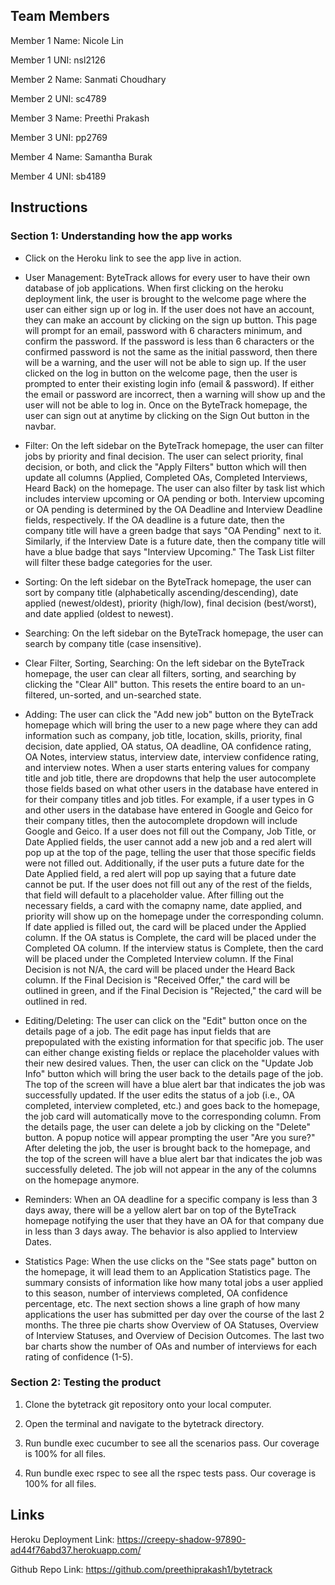 ## Team Members

Member 1 Name: Nicole Lin

Member 1 UNI: nsl2126

Member 2 Name: Sanmati Choudhary

Member 2 UNI: sc4789

Member 3 Name: Preethi Prakash

Member 3 UNI: pp2769

Member 4 Name: Samantha Burak

Member 4 UNI: sb4189

## Instructions

### Section 1: Understanding how the app works

- Click on the Heroku link to see the app live in action.

- User Management: ByteTrack allows for every user to have their own database of job applications. When first clicking on the heroku deployment link, the user is brought to the welcome page where the user can either sign up or log in. If the user does not have an account, they can make an account by clicking on the sign up button. This page will prompt for an email, password with 6 characters minimum, and confirm the password. If the password is less than 6 characters or the confirmed password is not the same as the initial password, then there will be a warning, and the user will not be able to sign up. If the user clicked on the log in button on the welcome page, then the user is prompted to enter their existing login info (email & password). If either the email or password are incorrect, then a warning will show up and the user will not be able to log in. Once on the ByteTrack homepage, the user can sign out at anytime by clicking on the Sign Out button in the navbar.
   
- Filter: On the left sidebar on the ByteTrack homepage, the user can filter jobs by priority and final decision. The user can select priority, final decision, or both, and click the "Apply Filters" button which will then update all columns (Applied, Completed OAs, Completed Interviews, Heard Back) on the homepage. The user can also filter by task list which includes interview upcoming or OA pending or both. Interview upcoming or OA pending is determined by the OA Deadline and Interview Deadline fields, respectively. If the OA deadline is a future date, then the company title will have a green badge that says "OA Pending" next to it. Similarly, if the Interview Date is a future date, then the company title will have a blue badge that says "Interview Upcoming." The Task List filter will filter these badge categories for the user.

- Sorting: On the left sidebar on the ByteTrack homepage, the user can sort by company title (alphabetically ascending/descending), date applied (newest/oldest), priority (high/low), final decision (best/worst), and date applied (oldest to newest). 

- Searching: On the left sidebar on the ByteTrack homepage, the user can search by company title (case insensitive).

- Clear Filter, Sorting, Searching: On the left sidebar on the ByteTrack homepage, the user can clear all filters, sorting, and searching by clicking the "Clear All" button. This resets the entire board to an un-filtered, un-sorted, and un-searched state.

- Adding: The user can click the "Add new job" button on the ByteTrack homepage which will bring the user to a new page where they can add information such as company, job title, location, skills, priority, final decision, date applied, OA status, OA deadline, OA confidence rating, OA Notes, interview status, interview date, interview confidence rating, and interview notes. When a user starts entering values for company title and job title, there are dropdowns that help the user autocomplete those fields based on what other users in the database have entered in for their company titles and job titles. For example, if a user types in G and other users in the database have entered in Google and Geico for their company titles, then the autocomplete dropdown will include Google and Geico. If a user does not fill out the Company, Job Title, or Date Applied fields, the user cannot add a new job and a red alert will pop up at the top of the page, telling the user that those specific fields were not filled out. Additionally, if the user puts a future date for the Date Applied field, a red alert will pop up saying that a future date cannot be put. If the user does not fill out any of the rest of the fields, that field will default to a placeholder value. After filling out the necessary fields, a card with the comapny name, date applied, and priority will show up on the homepage under the corresponding column. If date applied is filled out, the card will be placed under the Applied column. If the OA status is Complete, the card will be placed under the Completed OA column. If the interview status is Complete, then the card will be placed under the Completed Interview column. If the Final Decision is not N/A, the card will be placed under the Heard Back column. If the Final Decision is "Received Offer," the card will be outlined in green, and if the Final Decision is "Rejected," the card will be outlined in red.

- Editing/Deleting: The user can click on the "Edit" button once on the details page of a job. The edit page has input fields that are prepopulated with the existing information for that specific job. The user can either change existing fields or replace the placeholder values with their new desired values. Then, the user can click on the "Update Job Info" button which will bring the user back to the details page of the job. The top of the screen will have a blue alert bar that indicates the job was successfully updated. If the user edits the status of a job (i.e., OA completed, interview completed, etc.) and goes back to the homepage, the job card will automatically move to the corresponding column. From the details page, the user can delete a job by clicking on the "Delete" button. A popup notice will appear prompting the user "Are you sure?" After deleting the job, the user is brought back to the homepage, and the top of the screen will have a blue alert bar that indicates the job was successfully deleted. The job will not appear in the any of the columns on the homepage anymore.

- Reminders: When an OA deadline for a specific company is less than 3 days away, there will be a yellow alert bar on top of the ByteTrack homepage notifying the user that they have an OA for that company due in less than 3 days away. The behavior is also applied to Interview Dates. 

- Statistics Page: When the use clicks on the "See stats page" button on the homepage, it will lead them to an Application Statistics page. The summary consists of information like how many total jobs a user applied to this season, number of interviews completed, OA confidence percentage, etc. The next section shows a line graph of how many applications the user has submitted per day over the course of the last 2 months. The three pie charts show Overview of OA Statuses, Overview of Interview Statuses, and Overview of Decision Outcomes. The last two bar charts show the number of OAs and number of interviews for each rating of confidence (1-5).

### Section 2: Testing the product

1. Clone the bytetrack git repository onto your local computer.

2. Open the terminal and navigate to the bytetrack directory.

3. Run bundle exec cucumber to see all the scenarios pass. Our coverage is 100% for all files.

4. Run bundle exec rspec to see all the rspec tests pass. Our coverage is 100% for all files.

## Links

Heroku Deployment Link: https://creepy-shadow-97890-ad44f76abd37.herokuapp.com/

Github Repo Link: https://github.com/preethiprakash1/bytetrack
